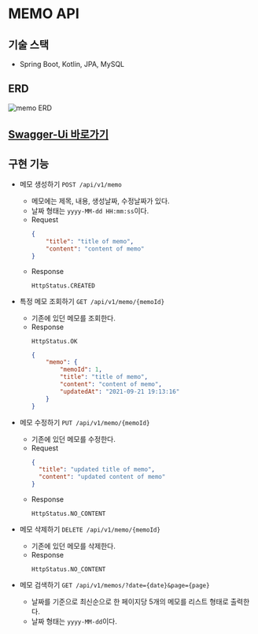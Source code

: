 # MEMO API

## 기술 스택

- Spring Boot, Kotlin, JPA, MySQL

## ERD

![memo ERD](https://user-images.githubusercontent.com/69888508/133885111-30f7b9e1-4cdd-42e9-a01d-2d1f0c191419.png)

## [Swagger-Ui 바로가기](http://localhost/swagger-ui/index.html)

## 구현 기능

- 메모 생성하기           `POST /api/v1/memo`
    - 메모에는 제목, 내용, 생성날짜, 수정날짜가 있다.
    - 날짜 형태는 `yyyy-MM-dd HH:mm:ss`이다.
    - Request
      ```json
      {
          "title": "title of memo",
          "content": "content of memo"
      }
      ```
    - Response
      ```text
      HttpStatus.CREATED
      ```

- 특정 메모 조회하기       `GET /api/v1/memo/{memoId}`
    - 기존에 있던 메모를 조회한다.
    - Response
      ```text
      HttpStatus.OK
      ```
      ```json
      {
          "memo": {
              "memoId": 1,
              "title": "title of memo",
              "content": "content of memo",
              "updatedAt": "2021-09-21 19:13:16"
          }
      }
      ```

- 메모 수정하기           `PUT /api/v1/memo/{memoId}`
    - 기존에 있던 메모를 수정한다.
    - Request
      ```json
      {
        "title": "updated title of memo",
        "content": "updated content of memo"
      }
      ```
    - Response
      ```text
      HttpStatus.NO_CONTENT
      ```

- 메모 삭제하기           `DELETE /api/v1/memo/{memoId}`
    - 기존에 있던 메모를 삭제한다.
    - Response
      ```text
      HttpStatus.NO_CONTENT
      ```

- 메모 검색하기           `GET /api/v1/memos/?date={date}&page={page}`
    - 날짜를 기준으로 최신순으로 한 페이지당 5개의 메모를 리스트 형태로 출력한다.
    - 날짜 형태는 `yyyy-MM-dd`이다.
